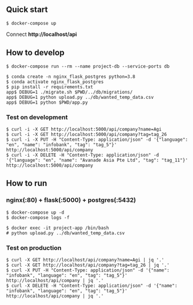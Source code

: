 ## Quick start

```shell
$ docker-compose up
```
Connect **http://localhost/api**

## How to develop

```shell
$ docker-compose run --rm --name project-db --service-ports db
```

```shell
$ conda create -n nginx_flask_postgres python=3.8
$ conda activate nginx_flask_postgres
$ pip install -r requirements.txt
app$ DEBUG=1 ./migrate.sh $PWD/../db/migrations/
app$ DEBUG=1 python upload.py ../db/wanted_temp_data.csv
app$ DEBUG=1 python $PWD/app.py
```

### Test on development

```shell
$ curl -i -X GET http://localhost:5000/api/company?name=Agi
$ curl -i -X GET http://localhost:5000/api/company?tag=tag_26
$ curl -i -X PUT -H "Content-Type: application/json" -d '{"language": "en", "name": "infobank", "tag": "tag_5"}' http://localhost:5000/api/company
$ curl -i -X DELETE -H "Content-Type: application/json" -d '{"language": "en", "name": "Avanade Asia Pte Ltd", "tag": "tag_11"}' http://localhost:5000/api/company
```

## How to run

### nginx(:80) + flask(:5000) + postgres(:5432)

```shell
$ docker-compose up -d
$ docker-compose logs -f
```

```shell
$ docker exec -it project-app /bin/bash
# python upload.py ../db/wanted_temp_data.csv
```

### Test on production

```shell
$ curl -X GET http://localhost/api/company?name=Agi | jq '.'
$ curl -X GET http://localhost/api/company?tag=tag_26 | jq '.'
$ curl -X PUT -H "Content-Type: application/json" -d '{"name": "infobank", "language": "en", "tag": "tag_5"}' http://localhost/api/company | jq '.'
$ curl -X DELETE -H "Content-Type: application/json" -d '{"name": "infobank", "language": "en", "tag": "tag_5"}' http://localhost/api/company | jq '.'
```
